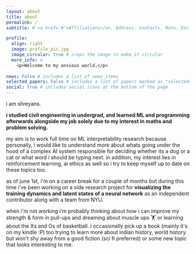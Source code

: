 ```yaml
---
layout: about
title: about
permalink: /
subtitle: # <a href='#'>Affiliations</a>. Address. Contacts. Moto. Etc.

profile:
  align: right
  image: profile_pic.jpg
  image_circular: true # crops the image to make it circular
  more_info: >
    <p>Welcome to my anxious world.</p>
    
news: False # includes a list of news items
selected_papers: False # includes a list of papers marked as "selected={true}"
social: true # includes social icons at the bottom of the page
---
```


i am shreyans.

**i studied civil engineering in undergrad, and learned ML and programming afterwards alongside my job solely due to my interest in maths and problem solving.**

my aim is to work full time on ML interpretability research because personally, i would like to understand more about whats going under the hood of a complex AI system responsible for deciding whether its a dog or a cat or what word i should be typing next. in addition, my interest lies in reinforcement learning, ai ethics as well so i try to keep myself up to date on these topics too.

as of june 1st, i'm on a career break for a couple of months but during this time i've been working on a side research project for **visualizing the training dynamics and latent states of a neural network** as an independent contributor along with a team from NYU.

when i'm not working i'm probably thinking about how i can improve my strength & form in pull-ups and dreaming about muscle ups 🏋️ or learning about the Xs and Os of basketball. i occasionally pick up a book (mainly it's on my kindle :P) too trying to learn more about indian history, world history but won't shy away from a good fiction (sci fi preferred) or some new topic that looks interesting to me.

<!-- 
Write your biography here. Tell the world about yourself. Link to your favorite [subreddit](http://reddit.com). You can put a picture in, too. The code is already in, just name your picture `prof_pic.jpg` and put it in the `img/` folder.

Put your address / P.O. box / other info right below your picture. You can also disable any of these elements by editing `profile` property of the YAML header of your `_pages/about.md`. Edit `_bibliography/papers.bib` and Jekyll will render your [publications page](/al-folio/publications/) automatically.

Link to your social media connections, too. This theme is set up to use [Font Awesome icons](https://fontawesome.com/) and [Academicons](https://jpswalsh.github.io/academicons/), like the ones below. Add your Facebook, Twitter, LinkedIn, Google Scholar, or just disable all of them. -->
